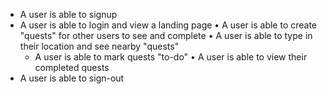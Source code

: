 - A user is able to signup
- A user is able to login and view a landing page
  • A user is able to create "quests" for other users to see and complete
  • A user is able to type in their location and see nearby "quests"
    - A user is able to mark quests "to-do"
	• A user is able to view their completed quests
- A user is able to sign-out
	
